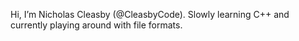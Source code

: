 Hi, I’m Nicholas Cleasby (@CleasbyCode). 
Slowly learning C++ and currently playing around with file formats.


<!---
CleasbyCode/CleasbyCode is a ✨ special ✨ repository because its `README.md` (this file) appears on your GitHub profile.
You can click the Preview link to take a look at your changes.
--->
